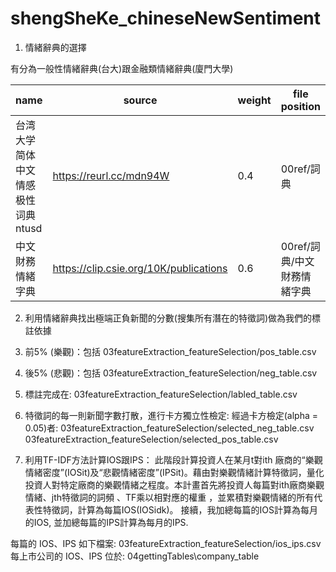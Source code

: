 shengSheKe_chineseNewSentiment
==============================

1. 情緒辭典的選擇

有分為一般性情緒辭典(台大)跟金融類情緒辭典(廈門大學)


|    name    | source |weight|file position
| ---------- | --- |--------|------|
| 台湾大学简体中文情感极性词典ntusd |  https://reurl.cc/mdn94W |0.4|00ref/詞典|
| 中文財務情緒字典 |https://clip.csie.org/10K/publications |0.6|00ref/詞典/中文財務情緒字典|


2. 利用情緒辭典找出極端正負新聞的分數(搜集所有潛在的特徵詞)做為我們的標註依據

  1. 前5% (樂觀)：包括 03featureExtraction_featureSelection/pos_table.csv
  2. 後5% (悲觀)：包括 03featureExtraction_featureSelection/neg_table.csv
  3. 標註完成在: 03featureExtraction_featureSelection/labled_table.csv

3. 特徵詞的每一則新聞字數打散，進行卡方獨立性檢定:
經過卡方檢定(alpha = 0.05)者:
03featureExtraction_featureSelection/selected_neg_table.csv
03featureExtraction_featureSelection/selected_pos_table.csv


4. 利用TF-IDF方法計算IOS跟IPS：
此階段計算投資人在某月t對ith
廠商的“樂觀情緒密度”(IOSit)及“悲觀情緒密度”(IPSit)。藉由對樂觀情緒計算特徵詞，量化投資人對特定廠商的樂觀情緒之程度。本計畫首先將投資人每篇對ith廠商樂觀情緒、jth特徵詞的詞頻 、TF乘以相對應的權重
，並累積對樂觀情緒的所有代表性特徵詞，計算為每篇IOS(IOSidk)。
接續，我加總每篇的IOS計算為每月的IOS, 並加總每篇的IPS計算為每月的IPS.

每篇的 IOS、IPS 如下檔案: 03featureExtraction_featureSelection/ios_ips.csv
每上市公司的 IOS、IPS 位於: 04gettingTables\company_table
